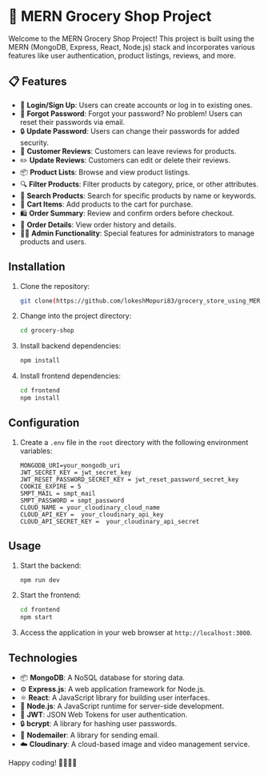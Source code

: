 # 🛒 MERN Grocery Shop Project

Welcome to the MERN Grocery Shop Project! This project is built using the MERN (MongoDB, Express, React, Node.js) stack and incorporates various features like user authentication, product listings, reviews, and more.

## 📋 Features

- 🚀 **Login/Sign Up**: Users can create accounts or log in to existing ones.
- 🔐 **Forgot Password**: Forgot your password? No problem! Users can reset their passwords via email.
- 🔒 **Update Password**: Users can change their passwords for added security.
- 📝 **Customer Reviews**: Customers can leave reviews for products.
- ✏️ **Update Reviews**: Customers can edit or delete their reviews.
- 📦 **Product Lists**: Browse and view product listings.
- 🔍 **Filter Products**: Filter products by category, price, or other attributes.
- 🔎 **Search Products**: Search for specific products by name or keywords.
- 🛒 **Cart Items**: Add products to the cart for purchase.
- 🛍️ **Order Summary**: Review and confirm orders before checkout.
- 📄 **Order Details**: View order history and details.
- 👨‍💼 **Admin Functionality**: Special features for administrators to manage products and users.

## Installation

1. Clone the repository:

   ```bash
   git clone(https://github.com/lokeshMopuri83/grocery_store_using_MERN_STACK.git)
   ```

2. Change into the project directory:

   ```bash
   cd grocery-shop
   ```

3. Install backend dependencies:

   ```bash
   npm install
   ```

4. Install frontend dependencies:

   ```bash
   cd frontend
   npm install
   ```

## Configuration

1. Create a `.env` file in the `root` directory with the following environment variables:

   ```env
   MONGODB_URI=your_mongodb_uri
   JWT_SECRET_KEY = jwt_secret_key
   JWT_RESET_PASSWORD_SECRET_KEY = jwt_reset_password_secret_key
   COOKIE_EXPIRE = 5
   SMPT_MAIL = smpt_mail
   SMPT_PASSWORD = smpt_password
   CLOUD_NAME = your_cloudinary_cloud_name
   CLOUD_API_KEY =  your_cloudinary_api_key
   CLOUD_API_SECRET_KEY =  your_cloudinary_api_secret
   ```

## Usage

1. Start the backend:

   ```bash
   npm run dev
   ```

2. Start the frontend:

   ```bash
   cd frontend
   npm start
   ```

3. Access the application in your web browser at `http://localhost:3000`.

## Technologies

- 📦 **MongoDB**: A NoSQL database for storing data.
- ⚙️ **Express.js**: A web application framework for Node.js.
- ⚛️ **React**: A JavaScript library for building user interfaces.
- 🚀 **Node.js**: A JavaScript runtime for server-side development.
- 🔑 **JWT**: JSON Web Tokens for user authentication.
- 🔒 **bcrypt**: A library for hashing user passwords.
- 💌 **Nodemailer**: A library for sending email.
- ☁️ **Cloudinary**: A cloud-based image and video management service.

Happy coding! 👩‍💻👨‍💻
